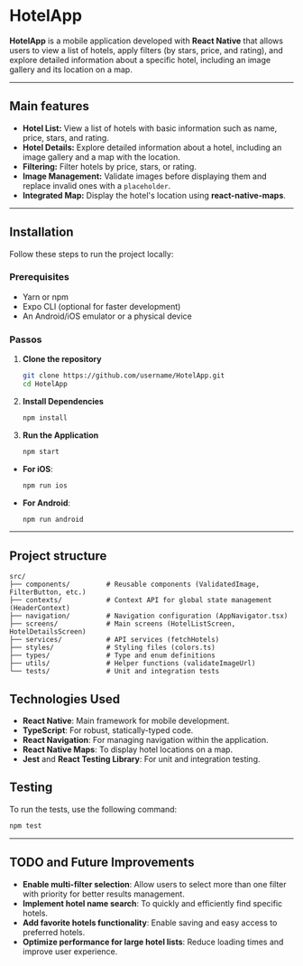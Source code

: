 # HotelApp

**HotelApp** is a mobile application developed with **React Native** that allows users to view a list of hotels, apply filters (by stars, price, and rating), and explore detailed information about a specific hotel, including an image gallery and its location on a map.

---

## Main features

- **Hotel List:** View a list of hotels with basic information such as name, price, stars, and rating.
- **Hotel Details:** Explore detailed information about a hotel, including an image gallery and a map with the location.
- **Filtering:** Filter hotels by price, stars, or rating.
- **Image Management:** Validate images before displaying them and replace invalid ones with a `placeholder`.
- **Integrated Map:** Display the hotel's location using **react-native-maps**.

---

## Installation

Follow these steps to run the project locally:

### Prerequisites

- Yarn or npm
- Expo CLI (optional for faster development)
- An Android/iOS emulator or a physical device

### Passos

1. **Clone the repository**

   ```bash
   git clone https://github.com/username/HotelApp.git
   cd HotelApp
   ```

2. **Install Dependencies**

   ```bash
   npm install
   ```

3. **Run the Application**

   ```bash
   npm start
   ```

- **For iOS**:

  ```bash
  npm run ios
  ```

- **For Android**:
  ```bash
  npm run android
  ```

---

## Project structure

```
src/
├── components/         # Reusable components (ValidatedImage, FilterButton, etc.)
├── contexts/           # Context API for global state management (HeaderContext)
├── navigation/         # Navigation configuration (AppNavigator.tsx)
├── screens/            # Main screens (HotelListScreen, HotelDetailsScreen)
├── services/           # API services (fetchHotels)
├── styles/             # Styling files (colors.ts)
├── types/              # Type and enum definitions
├── utils/              # Helper functions (validateImageUrl)
└── tests/              # Unit and integration tests
```

## Technologies Used

- **React Native**: Main framework for mobile development.
- **TypeScript**: For robust, statically-typed code.
- **React Navigation**: For managing navigation within the application.
- **React Native Maps**: To display hotel locations on a map.
- **Jest** and **React Testing Library**: For unit and integration testing.

## Testing

To run the tests, use the following command:

```bash
npm test
```

---

## TODO and Future Improvements

- **Enable multi-filter selection**: Allow users to select more than one filter with priority for better results management.
- **Implement hotel name search**: To quickly and efficiently find specific hotels.
- **Add favorite hotels functionality**: Enable saving and easy access to preferred hotels.
- **Optimize performance for large hotel lists**: Reduce loading times and improve user experience.
